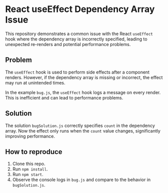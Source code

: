 # React useEffect Dependency Array Issue

This repository demonstrates a common issue with the React `useEffect` hook where the dependency array is incorrectly specified, leading to unexpected re-renders and potential performance problems.

## Problem

The `useEffect` hook is used to perform side effects after a component renders.  However, if the dependency array is missing or incorrect, the effect may run at unintended times.

In the example `bug.js`, the `useEffect` hook logs a message on every render.  This is inefficient and can lead to performance problems.

## Solution

The solution `bugSolution.js` correctly specifies `count` in the dependency array.  Now the effect only runs when the `count` value changes, significantly improving performance.

## How to reproduce

1. Clone this repo.
2. Run `npm install`.
3. Run `npm start`.
4. Observe the console logs in `bug.js` and compare to the behavior in `bugSolution.js`.